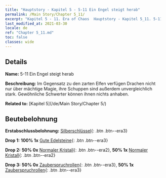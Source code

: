 ```yaml
---
title: "Hauptstory - Kapitel 5 - 5-11 Ein Engel steigt herab"
permalink: /Main Story/Chapter 5_11/
excerpt: "Kapitel 5 - 11. Era of Chaos  Hauptstory - Kapitel 5_11. 5-11 Ein Engel steigt herab"
last_modified_at: 2021-03-30
locale: de
ref: "Chapter 5_11.md"
toc: false
classes: wide
---
```


## Details

 **Name:** 5-11 Ein Engel steigt herab

 **Beschreibung:** Im Gegensatz zu den zarten Elfen verfügen Drachen nicht nur über mächtige Magie, ihre Schuppen sind außerdem unvergleichlich stark. Gewöhnliche Schwerter können ihnen nichts anhaben.

 **Related to:** [Kapitel 5](/de/Main Story/Chapter 5/)

## Beutebelohnung

 **Erstabschlussbelohnung:** [Silberschlüssel](/de/Items/con_693/){: .btn .btn--era3}

 **Drop 1:** **100% 1x** [Gute Edelsteine](/de/Items/mat_16/){: .btn .btn--era3}

 **Drop 2:** **50% 0x** [Normaler Kristall](/de/Items/mat_11/){: .btn .btn--era2}, **50% 1x** [Normaler Kristall](/de/Items/mat_11/){: .btn .btn--era2}

 **Drop 3:** **50% 0x** [Zauberspruchrollen](/de/Items/con_694/){: .btn .btn--era3}, **50% 1x** [Zauberspruchrollen](/de/Items/con_694/){: .btn .btn--era3}

